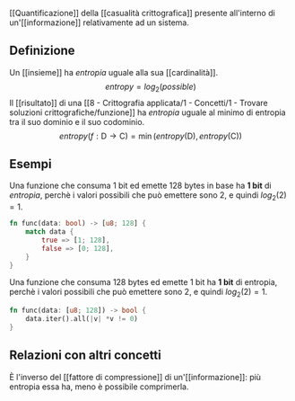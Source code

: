 [[Quantificazione]] della [[casualità crittografica]] presente all'interno di un'[[informazione]] relativamente ad un sistema.

## Definizione

Un [[insieme]] ha *entropia* uguale alla sua [[cardinalità]].
$$
entropy = log_2 ( possible )
$$
Il [[risultato]] di una [[8 - Crittografia applicata/1 - Concetti/1 - Trovare soluzioni crittografiche/funzione]] ha *entropia* uguale al minimo di entropia tra il suo dominio e il suo codominio.
$$ 
entropy(f : \mathrm{D} \rightarrow \mathrm{C}) = 
\min
\left( 
	entropy(\mathrm{D}),
	entropy(\mathrm{C}) 
\right)
$$

## Esempi

Una funzione che consuma 1 bit ed emette 128 bytes in base ha **1 bit** di *entropia*, perchè i valori possibili che può emettere sono $2$, e quindi $log_2(2) = 1$.

```rust
fn func(data: bool) -> [u8; 128] {
	match data {
		true => [1; 128],
		false => [0; 128],
	}
}
```

Una funzione che consuma 128 bytes ed emette 1 bit ha **1 bit** di entropia, perchè i valori possibili che può emettere sono $2$, e quindi $log_2(2) = 1$.

```rust
fn func(data: [u8; 128]) -> bool {
	data.iter().all(|v| *v != 0)
}
```


## Relazioni con altri concetti

È l'inverso del [[fattore di compressione]] di un'[[informazione]]: più entropia essa ha, meno è possibile comprimerla.